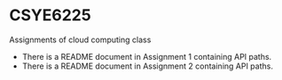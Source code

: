 # CSYE6225
Assignments of cloud computing class 
*  There is a README document in Assignment 1 containing API paths.
*  There is a README document in Assignment 2 containing API paths.
